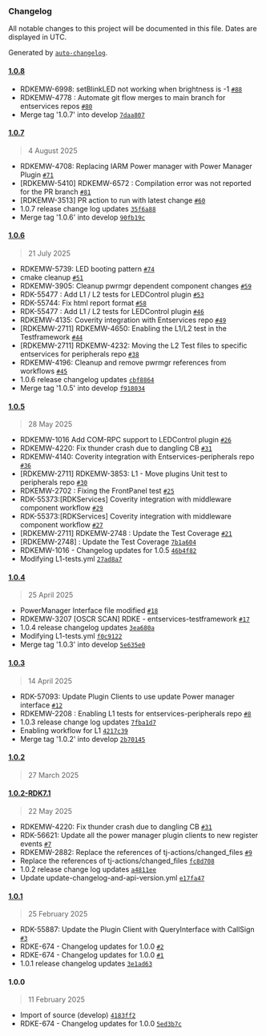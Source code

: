 ### Changelog

All notable changes to this project will be documented in this file. Dates are displayed in UTC.

Generated by [`auto-changelog`](https://github.com/CookPete/auto-changelog).

#### [1.0.8](https://github.com/rdkcentral/entservices-peripherals/compare/1.0.7...1.0.8)

- RDKEMW-6998: setBlinkLED not working when brightness is -1 [`#88`](https://github.com/rdkcentral/entservices-peripherals/pull/88)
- RDKEMW-4778 : Automate git flow merges to main branch for entservices repos [`#80`](https://github.com/rdkcentral/entservices-peripherals/pull/80)
- Merge tag '1.0.7' into develop [`7daa807`](https://github.com/rdkcentral/entservices-peripherals/commit/7daa807a6ebd7a12c3a14761a628306a150d7f1c)

#### [1.0.7](https://github.com/rdkcentral/entservices-peripherals/compare/1.0.6...1.0.7)

> 4 August 2025

- RDKEMW-4708: Replacing IARM Power manager with Power Manager Plugin [`#71`](https://github.com/rdkcentral/entservices-peripherals/pull/71)
- [RDKEMW-5410] RDKEMW-6572 : Compilation error was not reported for the PR branch [`#81`](https://github.com/rdkcentral/entservices-peripherals/pull/81)
- [RDKEMW-3513] PR action to run with latest change [`#60`](https://github.com/rdkcentral/entservices-peripherals/pull/60)
- 1.0.7 release change log updates [`35f6a88`](https://github.com/rdkcentral/entservices-peripherals/commit/35f6a88f7bff95cae5fca0c46fc23e2935454304)
- Merge tag '1.0.6' into develop [`90fb19c`](https://github.com/rdkcentral/entservices-peripherals/commit/90fb19c75db4e0651247824df92b705f5f81ae08)

#### [1.0.6](https://github.com/rdkcentral/entservices-peripherals/compare/1.0.5...1.0.6)

> 21 July 2025

- RDKEMW-5739: LED booting pattern [`#74`](https://github.com/rdkcentral/entservices-peripherals/pull/74)
- cmake cleanup [`#51`](https://github.com/rdkcentral/entservices-peripherals/pull/51)
- RDKEMW-3905: Cleanup pwrmgr dependent component changes [`#59`](https://github.com/rdkcentral/entservices-peripherals/pull/59)
- RDK-55477 : Add L1 / L2 tests for LEDControl plugin [`#53`](https://github.com/rdkcentral/entservices-peripherals/pull/53)
- RDK-55744: Fix html report format [`#58`](https://github.com/rdkcentral/entservices-peripherals/pull/58)
- RDK-55477 : Add L1 / L2 tests for LEDControl plugin [`#46`](https://github.com/rdkcentral/entservices-peripherals/pull/46)
- RDKEMW-4135: Coverity integration with Entservices repo [`#49`](https://github.com/rdkcentral/entservices-peripherals/pull/49)
- [RDKEMW-2711] RDKEMW-4650: Enabling the L1/L2 test in the Testframework [`#44`](https://github.com/rdkcentral/entservices-peripherals/pull/44)
- [RDKEMW-2711] RDKEMW-4232: Moving the L2 Test files to specific entservices for peripherals repo [`#38`](https://github.com/rdkcentral/entservices-peripherals/pull/38)
- RDKEMW-4196: Cleanup and remove pwrmgr references from workflows [`#45`](https://github.com/rdkcentral/entservices-peripherals/pull/45)
- 1.0.6 release changelog updates [`cbf8864`](https://github.com/rdkcentral/entservices-peripherals/commit/cbf88646953062182b3a732d34c28eaf99114224)
- Merge tag '1.0.5' into develop [`f918034`](https://github.com/rdkcentral/entservices-peripherals/commit/f9180349a26d740cddeb8ef79cddd46379325cf7)

#### [1.0.5](https://github.com/rdkcentral/entservices-peripherals/compare/1.0.4...1.0.5)

> 28 May 2025

- RDKEMW-1016 Add COM-RPC support to LEDControl plugin [`#26`](https://github.com/rdkcentral/entservices-peripherals/pull/26)
- RDKEMW-4220: Fix thunder crash due to dangling CB [`#31`](https://github.com/rdkcentral/entservices-peripherals/pull/31)
- RDKEMW-4140: Coverity integration with Entservices-peripherals repo [`#36`](https://github.com/rdkcentral/entservices-peripherals/pull/36)
- [RDKEMW-2711] RDKEMW-3853: L1 - Move plugins Unit test to peripherals repo [`#30`](https://github.com/rdkcentral/entservices-peripherals/pull/30)
- RDKEMW-2702 : Fixing the FrontPanel test [`#25`](https://github.com/rdkcentral/entservices-peripherals/pull/25)
- RDK-55373:[RDKServices] Coverity integration with middleware component workflow [`#29`](https://github.com/rdkcentral/entservices-peripherals/pull/29)
- RDK-55373:[RDKServices] Coverity integration with middleware component workflow [`#27`](https://github.com/rdkcentral/entservices-peripherals/pull/27)
- [RDKEMW-2711] RDKEMW-2748 : Update the Test Coverage [`#21`](https://github.com/rdkcentral/entservices-peripherals/pull/21)
- [RDKEMW-2748] : Update the Test Coverage [`7b1a604`](https://github.com/rdkcentral/entservices-peripherals/commit/7b1a604dd90feff42295fb32e75bf886c9b4147e)
- RDKEMW-1016 - Changelog updates for 1.0.5 [`46b4f82`](https://github.com/rdkcentral/entservices-peripherals/commit/46b4f82d73eb674a96821950155ac31b3b71c89d)
- Modifying L1-tests.yml [`27ad8a7`](https://github.com/rdkcentral/entservices-peripherals/commit/27ad8a7582f83fe75e7483a9f6ff63328d65a71f)

#### [1.0.4](https://github.com/rdkcentral/entservices-peripherals/compare/1.0.3...1.0.4)

> 25 April 2025

- PowerManager Interface file modified [`#18`](https://github.com/rdkcentral/entservices-peripherals/pull/18)
- RDKEMW-3207 [OSCR SCAN] RDKE - entservices-testframework [`#17`](https://github.com/rdkcentral/entservices-peripherals/pull/17)
- 1.0.4 release changelog updates [`3ea680a`](https://github.com/rdkcentral/entservices-peripherals/commit/3ea680aa0646e1fa50e1d253a5907f154a26db1a)
- Modifying L1-tests.yml [`f0c9122`](https://github.com/rdkcentral/entservices-peripherals/commit/f0c912206646f1adfacdce1c61cc8675e1be6404)
- Merge tag '1.0.3' into develop [`5e635e0`](https://github.com/rdkcentral/entservices-peripherals/commit/5e635e0a476e7e363ae93e7cde50dd0bee6b24be)

#### [1.0.3](https://github.com/rdkcentral/entservices-peripherals/compare/1.0.2...1.0.3)

> 14 April 2025

- RDK-57093: Update Plugin Clients to use update Power manager interface [`#12`](https://github.com/rdkcentral/entservices-peripherals/pull/12)
- RDKEMW-2208 : Enabling L1 tests for entservices-peripherals repo [`#8`](https://github.com/rdkcentral/entservices-peripherals/pull/8)
- 1.0.3 release change log updates [`7fba1d7`](https://github.com/rdkcentral/entservices-peripherals/commit/7fba1d7b22a64848f24ff6c06fdff8dd5519fb6b)
- Enabling workflow for L1 [`4217c39`](https://github.com/rdkcentral/entservices-peripherals/commit/4217c39bba220de2b2d348e94ef2fb8c4b5534dc)
- Merge tag '1.0.2' into develop [`2b70145`](https://github.com/rdkcentral/entservices-peripherals/commit/2b70145a578074f54c2bfd78764b89a8b85121de)

#### [1.0.2](https://github.com/rdkcentral/entservices-peripherals/compare/1.0.2-RDK7.1...1.0.2)

> 27 March 2025

#### [1.0.2-RDK7.1](https://github.com/rdkcentral/entservices-peripherals/compare/1.0.1...1.0.2-RDK7.1)

> 22 May 2025

- RDKEMW-4220: Fix thunder crash due to dangling CB [`#31`](https://github.com/rdkcentral/entservices-peripherals/pull/31)
- RDK-56621: Update all the power manager plugin clients to new register events [`#7`](https://github.com/rdkcentral/entservices-peripherals/pull/7)
- RDKEMW-2882: Replace the references of tj-actions/changed_files [`#9`](https://github.com/rdkcentral/entservices-peripherals/pull/9)
- Replace the references of tj-actions/changed_files [`fc8d708`](https://github.com/rdkcentral/entservices-peripherals/commit/fc8d70838fbfdf1e4fbb7196a9b7133723c4f8ed)
- 1.0.2 release change log updates [`a4811ee`](https://github.com/rdkcentral/entservices-peripherals/commit/a4811ee2b178f13b9fb7e4dafbab58f84bfc3bc6)
- Update update-changelog-and-api-version.yml [`e17fa47`](https://github.com/rdkcentral/entservices-peripherals/commit/e17fa478ce6e271418bee8fe026f96b84916dccc)

#### [1.0.1](https://github.com/rdkcentral/entservices-peripherals/compare/1.0.0...1.0.1)

> 25 February 2025

- RDK-55887: Update the Plugin Client with QueryInterface with CallSign [`#3`](https://github.com/rdkcentral/entservices-peripherals/pull/3)
- RDKE-674 - Changelog updates for 1.0.0 [`#2`](https://github.com/rdkcentral/entservices-peripherals/pull/2)
- RDKE-674 - Changelog updates for 1.0.0 [`#1`](https://github.com/rdkcentral/entservices-peripherals/pull/1)
- 1.0.1 release changelog updates [`3e1ad63`](https://github.com/rdkcentral/entservices-peripherals/commit/3e1ad63f55f63bce080ad0f12431d836ba6a15e8)

#### 1.0.0

> 11 February 2025

- Import of source (develop) [`4183ff2`](https://github.com/rdkcentral/entservices-peripherals/commit/4183ff29d8ed85777cfffd92b01822fac00d4593)
- RDKE-674 - Changelog updates for 1.0.0 [`5ed3b7c`](https://github.com/rdkcentral/entservices-peripherals/commit/5ed3b7c421947ba999ac87b70d8acf3ab9e8ade7)
